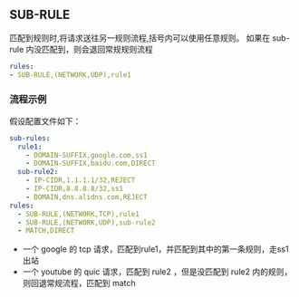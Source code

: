 ## SUB-RULE

匹配到规则时,将请求送往另一规则流程,括号内可以使用任意规则。
如果在 sub-rule 内没匹配到，则会退回常规规则流程

```{.yaml linenums="1"}
rules:
- SUB-RULE,(NETWORK,UDP),rule1
```

### 流程示例

假设配置文件如下：

```{.yaml linenums="1"}
sub-rules:
  rule1:
    - DOMAIN-SUFFIX,google.com,ss1
    - DOMAIN-SUFFIX,baidu.com,DIRECT
  sub-rule2:
    - IP-CIDR,1.1.1.1/32,REJECT
    - IP-CIDR,8.8.8.8/32,ss1
    - DOMAIN,dns.alidns.com,REJECT
rules:
  - SUB-RULE,(NETWORK,TCP),rule1
  - SUB-RULE,(NETWORK,UDP),sub-rule2
  - MATCH,DIRECT
```

- 一个 google 的 tcp 请求，匹配到rule1，并匹配到其中的第一条规则，走ss1出站
- 一个 youtube 的 quic 请求，匹配到 rule2 ，但是没匹配到 rule2 内的规则，则回退常规流程，匹配到 match
